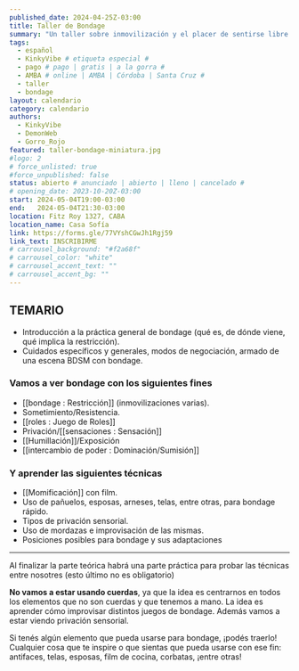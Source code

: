 ```yaml
---
published_date: 2024-04-25Z-03:00
title: Taller de Bondage
summary: "Un taller sobre inmovilización y el placer de sentirse libre estando restringide. Todo sobre esposas, cadenas y mordazas"
tags:
  - español
  - KinkyVibe # etiqueta especial #
  - pago # pago | gratis | a la gorra #
  - AMBA # online | AMBA | Córdoba | Santa Cruz #
  - taller
  - bondage
layout: calendario
category: calendario
authors:
  - KinkyVibe
  - DemonWeb
  - Gorro_Rojo
featured: taller-bondage-miniatura.jpg
#logo: 2
# force_unlisted: true
#force_unpublished: false
status: abierto # anunciado | abierto | lleno | cancelado #
# opening_date: 2023-10-20Z-03:00
start: 2024-05-04T19:00-03:00
end:   2024-05-04T21:30-03:00
location: Fitz Roy 1327, CABA
location_name: Casa Sofía
link: https://forms.gle/77VYshCGwJh1Rgj59
link_text: INSCRIBIRME
# carrousel_background: "#f2a68f"
# carrousel_color: "white"
# carrousel_accent_text: ""
# carrousel_accent_bg: ""
---
```

## TEMARIO ##

- Introducción a la práctica general de bondage (qué es, de dónde viene, qué implica la restricción).
- Cuidados específicos y generales, modos de negociación, armado de una escena BDSM con bondage.

### Vamos a ver bondage con los siguientes fines

- [[bondage : Restricción]] (inmovilizaciones varias).
- Sometimiento/Resistencia.
- [[roles : Juego de Roles]]
- Privación/[[sensaciones : Sensación]]
- [[Humillación]]/Exposición
- [[intercambio de poder : Dominación/Sumisión]]

### Y aprender las siguientes técnicas

- [[Momificación]] con film.
- Uso de pañuelos, esposas, arneses, telas, entre otras, para bondage rápido.
- Tipos de privación sensorial.
- Uso de mordazas e improvisación de las mismas.
- Posiciones posibles para bondage y sus adaptaciones 

---

Al finalizar la parte teórica habrá una parte práctica para probar las técnicas entre nosotres (esto último no es obligatorio)

**No vamos a estar usando cuerdas**, ya que la idea es centrarnos en todos los elementos que no son cuerdas y que tenemos a mano. La idea es aprender cómo improvisar distintos juegos de bondage. Además vamos a estar viendo privación sensorial. 

Si tenés algún elemento que pueda usarse para bondage, ¡podés traerlo! Cualquier cosa que te inspire o que sientas que pueda usarse con ese fin: antifaces, telas, esposas, film de cocina, corbatas, ¡entre otras!